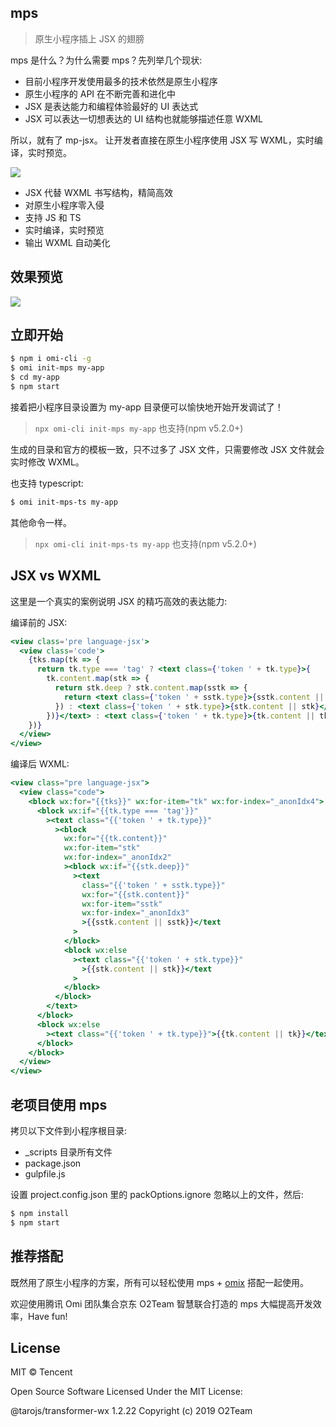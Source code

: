 ## mps

> 原生小程序插上 JSX 的翅膀

mps 是什么？为什么需要 mps？先列举几个现状:

* 目前小程序开发使用最多的技术依然是原生小程序
* 原生小程序的 API 在不断完善和进化中
* JSX 是表达能力和编程体验最好的 UI 表达式
* JSX 可以表达一切想表达的 UI 结构也就能够描述任意 WXML

所以，就有了 mp-jsx。 让开发者直接在原生小程序使用 JSX 写 WXML，实时编译，实时预览。

![](https://github.com/Tencent/omi/raw/master/assets/mp-jsx.jpg)

- JSX 代替 WXML 书写结构，精简高效
- 对原生小程序零入侵
- 支持 JS 和 TS
- 实时编译，实时预览
- 输出 WXML 自动美化

## 效果预览

![](https://github.com/Tencent/omi/raw/master/assets/mp-jsx.gif)

## 立即开始

```bash
$ npm i omi-cli -g              
$ omi init-mps my-app    
$ cd my-app        
$ npm start               
```

接着把小程序目录设置为 my-app 目录便可以愉快地开始开发调试了！ 

> `npx omi-cli init-mps my-app` 也支持(npm v5.2.0+)

生成的目录和官方的模板一致，只不过多了 JSX 文件，只需要修改 JSX 文件就会实时修改 WXML。

也支持 typescript:

```bash           
$ omi init-mps-ts my-app             
```

其他命令一样。

> `npx omi-cli init-mps-ts my-app` 也支持(npm v5.2.0+)

## JSX vs WXML

这里是一个真实的案例说明 JSX 的精巧高效的表达能力:

编译前的 JSX:

```jsx
<view class='pre language-jsx'>
  <view class='code'>
    {tks.map(tk => {
      return tk.type === 'tag' ? <text class={'token ' + tk.type}>{
        tk.content.map(stk => {
          return stk.deep ? stk.content.map(sstk => {
            return <text class={'token ' + sstk.type}>{sstk.content || sstk}</text>
          }) : <text class={'token ' + stk.type}>{stk.content || stk}</text>
        })}</text> : <text class={'token ' + tk.type}>{tk.content || tk}</text>
    })}
  </view>
</view>
```

编译后 WXML:

```jsx
<view class="pre language-jsx">
  <view class="code">
    <block wx:for="{{tks}}" wx:for-item="tk" wx:for-index="_anonIdx4">
      <block wx:if="{{tk.type === 'tag'}}"
        ><text class="{{'token ' + tk.type}}"
          ><block
            wx:for="{{tk.content}}"
            wx:for-item="stk"
            wx:for-index="_anonIdx2"
            ><block wx:if="{{stk.deep}}"
              ><text
                class="{{'token ' + sstk.type}}"
                wx:for="{{stk.content}}"
                wx:for-item="sstk"
                wx:for-index="_anonIdx3"
                >{{sstk.content || sstk}}</text
              >
            </block>
            <block wx:else
              ><text class="{{'token ' + stk.type}}"
                >{{stk.content || stk}}</text
              >
            </block>
          </block>
        </text>
      </block>
      <block wx:else
        ><text class="{{'token ' + tk.type}}">{{tk.content || tk}}</text>
      </block>
    </block>
  </view>
</view>
```

## 老项目使用 mps

拷贝以下文件到小程序根目录:

* _scripts 目录所有文件
* package.json
* gulpfile.js

设置 project.config.json 里的 packOptions.ignore 忽略以上的文件，然后:

``` bash
$ npm install
$ npm start
```

## 推荐搭配

既然用了原生小程序的方案，所有可以轻松使用 mps + [omix](https://github.com/Tencent/omi/tree/master/packages/omix) 搭配一起使用。

欢迎使用腾讯 Omi 团队集合京东 O2Team 智慧联合打造的 mps 大幅提高开发效率，Have fun!

## License

MIT © Tencent

Open Source Software Licensed Under the MIT License:

@tarojs/transformer-wx 1.2.22
Copyright (c) 2019 O2Team
